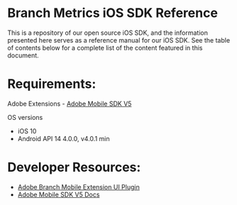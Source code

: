 # Branch Metrics iOS SDK Reference

This is a repository of our open source iOS SDK, and the information presented here serves as a reference manual for our iOS SDK. See the table of contents below for a complete list of the content featured in this document.

# Requirements:
Adobe Extensions
	- [Adobe Mobile SDK V5](https://launch.gitbook.io/marketing-mobile-sdk-v5-by-adobe-documentation/release-notes)

OS versions
- iOS 10
- Android API 14 4.0.0, v4.0.1 min

# Developer Resources:
- [Adobe Branch Mobile Extension UI Plugin](https://github.com/BranchMetrics/adobe-branch-mobile-plugin)
- [Adobe Mobile SDK V5 Docs](https://launch.gitbook.io/marketing-mobile-sdk-v5-by-adobe-documentation/build-your-own-extension)
